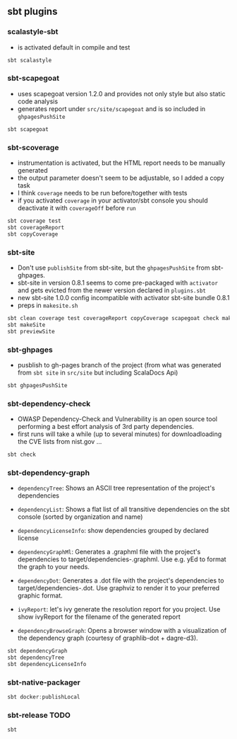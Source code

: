 ## sbt plugins

### scalastyle-sbt

- is activated default in compile and test

```scala
sbt scalastyle
```

### sbt-scapegoat

- uses scapegoat version 1.2.0 and provides not only style but also static code analysis
- generates report under `src/site/scapegoat` and is so included in `ghpagesPushSite`

```scala
sbt scapegoat
```

### sbt-scoverage

- instrumentation is activated, but the HTML report needs to be manually generated
- the output parameter doesn't seem to be adjustable, so I added a copy task
- I think `coverage` needs to be run before/together with tests
- if you activated `coverage` in your activator/sbt console you should deactivate it with `coverageOff`  before `run`

```scala
sbt coverage test
sbt coverageReport
sbt copyCoverage
```

### sbt-site

- Don't use `publishSite` from sbt-site, but the `ghpagesPushSite` from sbt-ghpages.
- sbt-site in version 0.8.1 seems to come pre-packaged with `activator` and gets evicted from the newer version declared in `plugins.sbt`
- new sbt-site 1.0.0 config incompatible with activator sbt-site bundle 0.8.1
- preps in `makesite.sh`

```scala
sbt clean coverage test coverageReport copyCoverage scapegoat check makeSite ghpagesPushSite
sbt makeSite
sbt previewSite
```

### sbt-ghpages

- pusblish to gh-pages branch of the project (from what was generated from `sbt site` in `src/site` but including ScalaDocs Api)

```scala
sbt ghpagesPushSite
```

### sbt-dependency-check

- OWASP Dependency-Check and Vulnerability is an open source tool performing a best effort analysis of 3rd party dependencies.
- first runs will take a while (up to several minutes) for downloadloading the CVE lists from nist.gov ...

```scala
sbt check
```

### sbt-dependency-graph

- `dependencyTree`: Shows an ASCII tree representation of the project's dependencies
- `dependencyList`: Shows a flat list of all transitive dependencies on the sbt console (sorted by organization and name)
- `dependencyLicenseInfo`: show dependencies grouped by declared license

- `dependencyGraphMl`: Generates a .graphml file with the project's dependencies to target/dependencies-<config>.graphml. Use e.g. yEd to format the graph to your needs.
- `dependencyDot`: Generates a .dot file with the project's dependencies to target/dependencies-<config>.dot. Use graphviz to render it to your preferred graphic format.

- `ivyReport`: let's ivy generate the resolution report for you project. Use show ivyReport for the filename of the generated report

- `dependencyBrowseGraph`: Opens a browser window with a visualization of the dependency graph (courtesy of graphlib-dot + dagre-d3).

```scala
sbt dependencyGraph
sbt dependencyTree
sbt dependencyLicenseInfo
```


### sbt-native-packager

```scala
sbt docker:publishLocal
```

### sbt-release TODO

```scala
sbt
```
